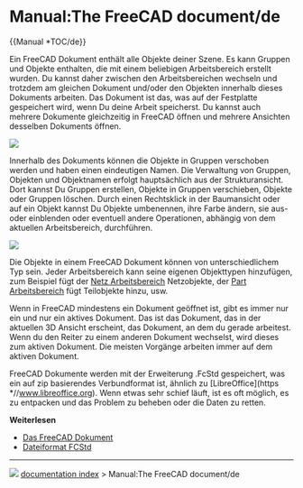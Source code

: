 # Manual:The FreeCAD document/de
{{Manual   *TOC/de}}

Ein FreeCAD Dokument enthält alle Objekte deiner Szene. Es kann Gruppen und Objekte enthalten, die mit einem beliebigen Arbeitsbereich erstellt wurden. Du kannst daher zwischen den Arbeitsbereichen wechseln und trotzdem am gleichen Dokument und/oder den Objekten innerhalb dieses Dokuments arbeiten. Das Dokument ist das, was auf der Festplatte gespeichert wird, wenn Du deine Arbeit speicherst. Du kannst auch mehrere Dokumente gleichzeitig in FreeCAD öffnen und mehrere Ansichten desselben Dokuments öffnen.

![](images/Freecad-document-01.jpg )

Innerhalb des Dokuments können die Objekte in Gruppen verschoben werden und haben einen eindeutigen Namen. Die Verwaltung von Gruppen, Objekten und Objektnamen erfolgt hauptsächlich aus der Strukturansicht. Dort kannst Du Gruppen erstellen, Objekte in Gruppen verschieben, Objekte oder Gruppen löschen. Durch einen Rechtsklick in der Baumansicht oder auf ein Objekt kannst Du Objekte umbenennen, ihre Farbe ändern, sie aus- oder einblenden oder eventuell andere Operationen, abhängig von dem aktuellen Arbeitsbereich, durchführen.

![](images/Freecad-document-02.jpg )

Die Objekte in einem FreeCAD Dokument können von unterschiedlichem Typ sein. Jeder Arbeitsbereich kann seine eigenen Objekttypen hinzufügen, zum Beispiel fügt der [Netz Arbeitsbereich](Mesh_Workbench/de.md) Netzobjekte, der [Part Arbeitsbereich](Part_Workbench/de.md) fügt Teilobjekte hinzu, usw.

Wenn in FreeCAD mindestens ein Dokument geöffnet ist, gibt es immer nur ein und nur ein aktives Dokument. Das ist das Dokument, das in der aktuellen 3D Ansicht erscheint, das Dokument, an dem du gerade arbeitest. Wenn du den Reiter zu einem anderen Dokument wechselst, wird dieses zum aktiven Dokument. Die meisten Vorgänge arbeiten immer auf dem aktiven Dokument.

FreeCAD Dokumente werden mit der Erweiterung .FcStd gespeichert, was ein auf zip basierendes Verbundformat ist, ähnlich zu [LibreOffice](https   *//www.libreoffice.org). Wenn etwas sehr schief läuft, ist es oft möglich, es zu entpacken und das Problem zu beheben oder die Daten zu retten.

**Weiterlesen**

-   [Das FreeCAD Dokument](Document_structure/de.md)
-   [Dateiformat FCStd](File_Format_FCStd/de.md)



---
![](images/Right_arrow.png) [documentation index](../README.md) > Manual:The FreeCAD document/de
